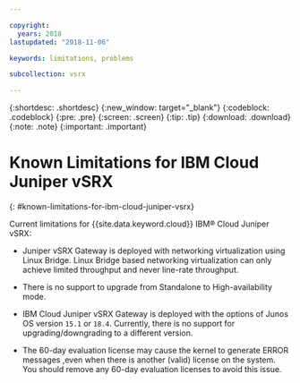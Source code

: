 ```yaml
---

copyright:
  years: 2018
lastupdated: "2018-11-06"

keywords: limitations, problems

subcollection: vsrx

---
```


{:shortdesc: .shortdesc}
{:new_window: target="_blank"}
{:codeblock: .codeblock}
{:pre: .pre}
{:screen: .screen}
{:tip: .tip}
{:download: .download}
{:note: .note}
{:important: .important}

# Known Limitations for IBM Cloud Juniper vSRX
{: #known-limitations-for-ibm-cloud-juniper-vsrx}

Current limitations for {{site.data.keyword.cloud}} IBM® Cloud Juniper vSRX:

* Juniper vSRX Gateway is deployed with networking virtualization using Linux Bridge. Linux Bridge based networking virtualization can only achieve limited throughput and never line-rate throughput.

* There is no support to upgrade from Standalone to High-availability mode.

* IBM Cloud Juniper vSRX Gateway is deployed with the options of Junos OS version `15.1` or `18.4`. Currently, there is no support for upgrading/downgrading to a different version.

* The 60-day evaluation license may cause the kernel to generate ERROR messages ,even when there is another (valid) license on the system. You should remove any 60-day evaluation licenses to avoid this issue.
